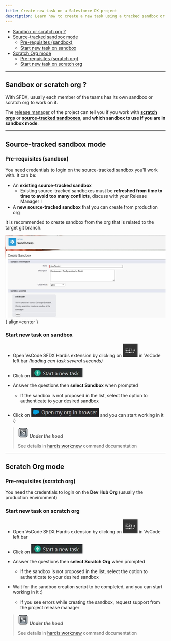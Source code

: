```yaml
---
title: Create new task on a Salesforce DX project
description: Learn how to create a new task using a tracked sandbox or a scratch org
---
```

<!-- markdownlint-disable MD013 -->

- [Sandbox or scratch org ?](#sandbox-or-scratch-org-)
- [Source-tracked sandbox mode](#source-tracked-sandbox-mode)
  - [Pre-requisites (sandbox)](#pre-requisites-sandbox)
  - [Start new task on sandbox](#start-new-task-on-sandbox)
- [Scratch Org mode](#scratch-org-mode)
  - [Pre-requisites (scratch org)](#pre-requisites-scratch-org)
  - [Start new task on scratch org](#start-new-task-on-scratch-org)

___

## Sandbox or scratch org ?

With SFDX, usually each member of the teams has its own sandbox or scratch org to work on it.

The [release manager](salesforce-ci-cd-release-home.md) of the project can tell you if you work with [**scratch orgs**](#scratch-org-mode) or [**source-tracked sandboxes**](#source-tracked-sandbox-mode), and **which sandbox to use if you are in sandbox mode**.

___

## Source-tracked sandbox mode

### Pre-requisites (sandbox)

You need credentials to login on the source-tracked sandbox you'll work with. It can be:

- An **existing source-tracked sandbox**
  - Existing source-tracked sandboxes must be **refreshed from time to time to avoid too many conflicts**, discuss with your Release Manager !
- A **new source-tracked sandbox** that you can create from production org

It is recommended to create sandbox from the org that is related to the target git branch.

![](assets/images/sandbox-create.jpg){ align=center }

### Start new task on sandbox

- Open VsCode SFDX Hardis extension by clicking on ![Hardis Group button](assets/images/hardis-button.jpg) in VsCode left bar _(loading can task several seconds)_

- Click on ![Start a new task](assets/images/btn-start-new-task.jpg)

- Answer the questions then **select Sandbox** when prompted
  - If the sandbox is not proposed in the list, select the option to authenticate to your desired sandbox

- Click on ![Open org in browser](assets/images/btn-open-org.jpg) and you can start working in it :)

> ![Under the hood](assets/images/engine.png) **_Under the hood_**
>
> See details in [hardis:work:new](https://hardisgroupcom.github.io/sfdx-hardis/hardis/work/new/) command documentation

___

## Scratch Org mode

### Pre-requisites (scratch org)

You need the credentials to login on the **Dev Hub Org** (usually the production environment)

### Start new task on scratch org

- Open VsCode SFDX Hardis extension by clicking on ![Hardis Group button](assets/images/hardis-button.jpg) in VsCode left bar

- Click on ![Start a new task](assets/images/btn-start-new-task.jpg)

- Answer the questions then **select Scratch Org** when prompted
  - If the sandbox is not proposed in the list, select the option to authenticate to your desired sandbox

- Wait for the sandbox creation script to be completed, and you can start working in it :)
  - If you see errors while creating the sandbox, request support from the project release manager

> ![Under the hood](assets/images/engine.png) **_Under the hood_**
>
> See details in [hardis:work:new](https://hardisgroupcom.github.io/sfdx-hardis/hardis/work/new/) command documentation

